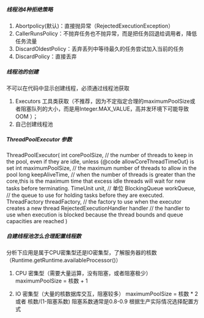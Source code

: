 ##### 线程池4种拒绝策略
1. Abortpolicy(默认)：直接抛异常（RejectedExecutionException）
2. CallerRunsPolicy：不抛弃任务也不抛异常，而是把任务回退给调用者，降低任务流量
3. DiscardOldestPolicy：丢弃丢列中等待最久的任务尝试加入当前的任务
4. DiscardPolicy：直接丢弃

##### 线程池的创建
不可以在代码中显示创建线程，必须通过线程池获取
1. Executors 工具类获取（不推荐，因为不定指定合理的maximumPoolSize或者阻塞队列的大小，而是用Integer.MAX_VALUE，高并发环境下可能导致OOM ）；
2. 自己创建线程池 

##### ThreadPoolExecutor 参数

ThreadPoolExecutor(
                    int corePoolSize,       // the number of threads to keep in the pool, even if they are idle, unless {@code allowCoreThreadTimeOut} is set
                    int maximumPoolSize,    // the maximum number of threads to allow in the pool
                    long keepAliveTime,     // when the number of threads is greater than  the core,this is the maximum time that excess idle threads will wait for new tasks before terminating.
                    TimeUnit unit,          // 单位
                    BlockingQueue<Runnable> workQueue, // the queue to use for holding tasks before they are executed.
                    ThreadFactory threadFactory,       // the factory to use when the executor creates a new thread
                    RejectedExecutionHandler handler   // the handler to use when execution is blocked because the thread bounds and queue capacities are reached
                    )                        

##### 自建线程池怎么合理配置线程数

分析下应用是属于CPU密集型还是IO密集型，了解服务器的核数（Runtime.getRuntime.availableProcessor()）
1. CPU 密集型（需要大量运算，没有阻塞，或者阻塞极少）
maximumPoolSize = 核数 + 1

2. IO 密集型（大量的核数据库交互，阻塞较多）
maximumPoolSize = 核数 * 2  或者  核数/(1-阻塞系数) 
阻塞系数通常是0.8-0.9
根据生产实际情况选择配置方式






